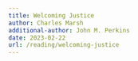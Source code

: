 ```yaml
---
title: Welcoming Justice
author: Charles Marsh
additional-author: John M. Perkins
date: 2023-02-22
url: /reading/welcoming-justice
---
```

